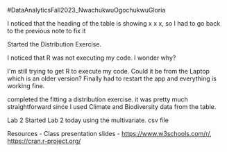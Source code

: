 #DataAnalyticsFall2023_NwachukwuOgochukwuGloria

I noticed that the heading of the table is showing x x x, so I had to go back to the previous note to fix it

Started the Distribution Exercise.

I noticed that R was not executing my code. I wonder why?

I'm still trying to get R to execute my code. 
Could it be from the Laptop which is an older version?
Finally had to restart the app and everything is working fine.

completed the  fitting a distribution exercise. 
it was pretty much straightforward since I used Climate and Biodiversity data from the table.

Lab 2
Started Lab 2 today using the multivariate. csv file  

Resources - 
    Class presentation slides - 
    https://www.w3schools.com/r/,
    https://cran.r-project.org/
